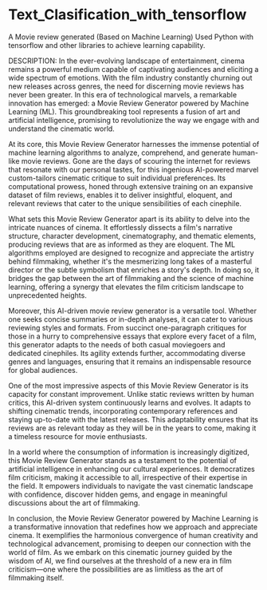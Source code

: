 # Text_Clasification_with_tensorflow
 A Movie review generated (Based on Machine Learning)
 Used Python with tensorflow and other libraries to achieve learning capability.

DESCRIPTION:
In the ever-evolving landscape of entertainment, cinema remains a powerful medium capable of captivating audiences and eliciting a wide spectrum of emotions. With the film industry constantly churning out new releases across genres, the need for discerning movie reviews has never been greater. In this era of technological marvels, a remarkable innovation has emerged: a Movie Review Generator powered by Machine Learning (ML). This groundbreaking tool represents a fusion of art and artificial intelligence, promising to revolutionize the way we engage with and understand the cinematic world.

At its core, this Movie Review Generator harnesses the immense potential of machine learning algorithms to analyze, comprehend, and generate human-like movie reviews. Gone are the days of scouring the internet for reviews that resonate with our personal tastes, for this ingenious AI-powered marvel custom-tailors cinematic critique to suit individual preferences. Its computational prowess, honed through extensive training on an expansive dataset of film reviews, enables it to deliver insightful, eloquent, and relevant reviews that cater to the unique sensibilities of each cinephile.

What sets this Movie Review Generator apart is its ability to delve into the intricate nuances of cinema. It effortlessly dissects a film's narrative structure, character development, cinematography, and thematic elements, producing reviews that are as informed as they are eloquent. The ML algorithms employed are designed to recognize and appreciate the artistry behind filmmaking, whether it's the mesmerizing long takes of a masterful director or the subtle symbolism that enriches a story's depth. In doing so, it bridges the gap between the art of filmmaking and the science of machine learning, offering a synergy that elevates the film criticism landscape to unprecedented heights.

Moreover, this AI-driven movie review generator is a versatile tool. Whether one seeks concise summaries or in-depth analyses, it can cater to various reviewing styles and formats. From succinct one-paragraph critiques for those in a hurry to comprehensive essays that explore every facet of a film, this generator adapts to the needs of both casual moviegoers and dedicated cinephiles. Its agility extends further, accommodating diverse genres and languages, ensuring that it remains an indispensable resource for global audiences.

One of the most impressive aspects of this Movie Review Generator is its capacity for constant improvement. Unlike static reviews written by human critics, this AI-driven system continuously learns and evolves. It adapts to shifting cinematic trends, incorporating contemporary references and staying up-to-date with the latest releases. This adaptability ensures that its reviews are as relevant today as they will be in the years to come, making it a timeless resource for movie enthusiasts.

In a world where the consumption of information is increasingly digitized, this Movie Review Generator stands as a testament to the potential of artificial intelligence in enhancing our cultural experiences. It democratizes film criticism, making it accessible to all, irrespective of their expertise in the field. It empowers individuals to navigate the vast cinematic landscape with confidence, discover hidden gems, and engage in meaningful discussions about the art of filmmaking.

In conclusion, the Movie Review Generator powered by Machine Learning is a transformative innovation that redefines how we approach and appreciate cinema. It exemplifies the harmonious convergence of human creativity and technological advancement, promising to deepen our connection with the world of film. As we embark on this cinematic journey guided by the wisdom of AI, we find ourselves at the threshold of a new era in film criticism—one where the possibilities are as limitless as the art of filmmaking itself.